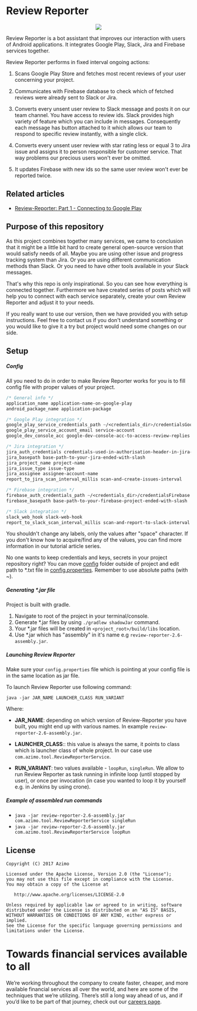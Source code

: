 # Review Reporter

<p align="center">
  <img src="https://cdn-images-1.medium.com/max/720/1*YsnzNla1yxNoPV5cwIsbiw.png">
</p>

Review Reporter is a bot assistant that improves our interaction with users of Android applications.
It integrates Google Play, Slack, Jira and Firebase services together. 

Review Reporter performs in fixed interval ongoing actions:

1. Scans Google Play Store and fetches most recent reviews of your user concerning
your project.

2. Communicates with Firebase database to check which of fetched reviews were already
sent to Slack or Jira.

3. Converts every unsent user review to Slack message and posts it on our team channel. You have
access to review ids. Slack provides high variety of feature which you can include in messages.
Consequently each message has button attached to it which allows our team to respond to specific
review instantly, with a single click.

4. Converts every unsent user review with star rating less or equal 3 to Jira issue and assigns it 
to person responsible for customer service. That way problems our precious users won't ever
be omitted.

5. It updates Firebase with new ids so the same user review won't ever be reported twice.

## Related articles

  - [Review-Reporter: Part 1 - Connecting to Google Play](https://medium.com/azimolabs/review-reporter-part-1-connecting-to-google-play-8abd37edc49f#.rx06kjmup)

## Purpose of this repository 

As this project combines together many services, we came to conclusion that it might be 
a little bit hard to create general open-source version that would satisfy needs of all.
Maybe you are using other issue and progress tracking system than Jira. Or you are using 
different communication methods than Slack. Or you need to have other tools available in your
Slack messages. 

That's why this repo is only inspirational. So you can see how everything is connected together.
Furthermore we have created series of posts which will help you to connect with each
service separately, create your own Review Reporter and adjust it to your needs.

If you really want to use our version, then we have provided you with setup instructions. Feel
free to contact us if you don't understand something or you would like to give it a try but project 
would need some changes on our side.

## Setup

##### Config
All you need to do in order to make Review Reporter works for you is to fill
config file with proper values of your project.

```css
/* General info */
application_name application-name-on-google-play
android_package_name application-package

/* Google Play integration */
google_play_service_credentials_path ~/<credentials_dir>/credentialsGoogle.p12
google_play_service_account_email service-account
google_dev_console_acc google-dev-console-acc-to-access-review-replies

/* Jira integration */
jira_auth_credentials credentials-used-in-authorisation-header-in-jira-requests
jira_basepath base-path-to-your-jira-ended-with-slash
jira_project_name project-name
jira_issue_type issue-type
jira_assignee assignee-account-name
report_to_jira_scan_interval_millis scan-and-create-issues-interval

/* Firebase integration */
firebase_auth_credentials_path ~/<credentials_dir>/credentialsFirebase.json
firebase_basepath base-path-to-your-firebase-project-ended-with-slash

/* Slack integration */
slack_web_hook slack-web-hook
report_to_slack_scan_interval_millis scan-and-report-to-slack-interval
```
You shouldn't change any labels, only the values after "space" character. If you don't know
how to acquire/find any of the values, you can find more information in our tutorial article
series.

No one wants to keep credentials and keys, secrets in your project repository right? You can move 
[config](https://github.com/AzimoLabs/Review-Reporter/tree/master/config) folder outside of project and 
edit path to *.txt file in [config.properties](https://github.com/AzimoLabs/Review-Reporter/blob/master/config.properties).
Remember to use absolute paths (with ~).

##### Generating *.jar file
Project is built with gradle. 

1. Navigate to root of the project in your terminal/console.
2. Generate *.jar files by using `./gradlew shadowJar` command.
3. Your *.jar files will be created in `<project_root>/build/libs` location.
4. Use *.jar which has "assembly" in it's name e.g `review-reporter-2.6-assembly.jar`. 

##### Launching Review Reporter
Make sure your `config.properties` file which is pointing at your config file is in the same location
as jar file.

To launch Review Reporter use following command:

`java -jar JAR_NAME LAUNCHER_CLASS RUN_VARIANT` 

Where: 

 - <b>JAR_NAME</b>: depending on which version of Review-Reporter you have built, you might end up with various names. 
In example `review-reporter-2.6-assembly.jar`.

 - <b>LAUNCHER_CLASS</b>:: this value is always the same, it points to class which is launcher class of whole project. In our case use `com.azimo.tool.ReviewReporterService`.
 
 - <b>RUN_VARIANT</b>: two values available - `loopRun`, `singleRun`. We allow to run Review Reporter as task running in infinite loop (until stopped by user),
 or once per invocation (in case you wanted to loop it by yourself e.g. in Jenkins by using crone).  

##### Example of assembled run commands

 - `java -jar review-reporter-2.6-assembly.jar com.azimo.tool.ReviewReporterService singleRun` 
 - `java -jar review-reporter-2.6-assembly.jar com.azimo.tool.ReviewReporterService loopRun` 

## License

    Copyright (C) 2017 Azimo

    Licensed under the Apache License, Version 2.0 (the "License");
    you may not use this file except in compliance with the License.
    You may obtain a copy of the License at

       http://www.apache.org/licenses/LICENSE-2.0

    Unless required by applicable law or agreed to in writing, software
    distributed under the License is distributed on an "AS IS" BASIS,
    WITHOUT WARRANTIES OR CONDITIONS OF ANY KIND, either express or implied.
    See the License for the specific language governing permissions and
    limitations under the License.
    
    
# Towards financial services available to all
We’re working throughout the company to create faster, cheaper, and more available financial services all over the world, and here are some of the techniques that we’re utilizing. There’s still a long way ahead of us, and if you’d like to be part of that journey, check out our [careers page](bit.ly/3vajnu6).
